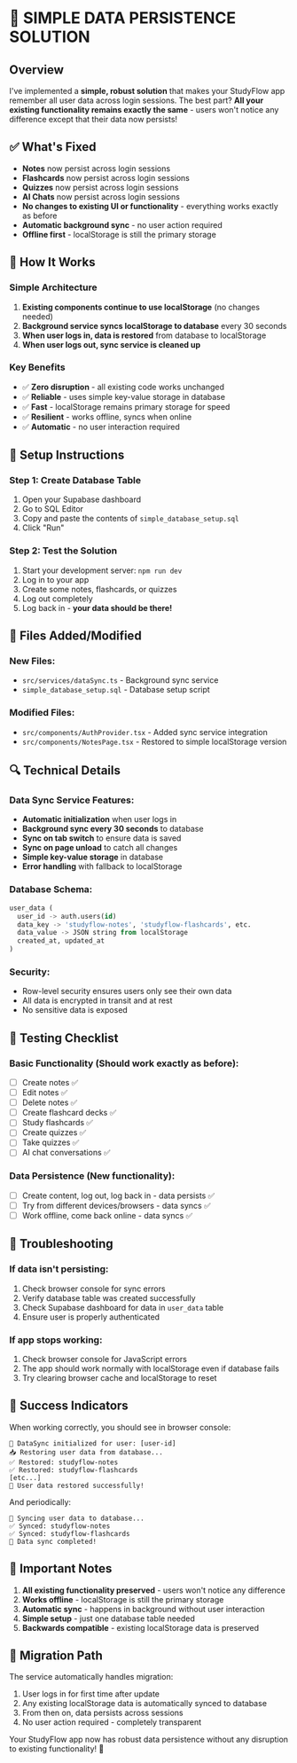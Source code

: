# 🎯 SIMPLE DATA PERSISTENCE SOLUTION

## Overview
I've implemented a **simple, robust solution** that makes your StudyFlow app remember all user data across login sessions. The best part? **All your existing functionality remains exactly the same** - users won't notice any difference except that their data now persists!

## ✅ What's Fixed
- **Notes** now persist across login sessions
- **Flashcards** now persist across login sessions  
- **Quizzes** now persist across login sessions
- **AI Chats** now persist across login sessions
- **No changes to existing UI or functionality** - everything works exactly as before
- **Automatic background sync** - no user action required
- **Offline first** - localStorage is still the primary storage

## 🚀 How It Works

### Simple Architecture
1. **Existing components continue to use localStorage** (no changes needed)
2. **Background service syncs localStorage to database** every 30 seconds
3. **When user logs in, data is restored** from database to localStorage
4. **When user logs out, sync service is cleaned up**

### Key Benefits
- ✅ **Zero disruption** - all existing code works unchanged
- ✅ **Reliable** - uses simple key-value storage in database
- ✅ **Fast** - localStorage remains primary storage for speed
- ✅ **Resilient** - works offline, syncs when online
- ✅ **Automatic** - no user interaction required

## 🔧 Setup Instructions

### Step 1: Create Database Table
1. Open your Supabase dashboard
2. Go to SQL Editor
3. Copy and paste the contents of `simple_database_setup.sql`
4. Click "Run"

### Step 2: Test the Solution
1. Start your development server: `npm run dev`
2. Log in to your app
3. Create some notes, flashcards, or quizzes
4. Log out completely
5. Log back in - **your data should be there!**

## 📁 Files Added/Modified

### New Files:
- `src/services/dataSync.ts` - Background sync service
- `simple_database_setup.sql` - Database setup script

### Modified Files:
- `src/components/AuthProvider.tsx` - Added sync service integration
- `src/components/NotesPage.tsx` - Restored to simple localStorage version

## 🔍 Technical Details

### Data Sync Service Features:
- **Automatic initialization** when user logs in
- **Background sync every 30 seconds** to database
- **Sync on tab switch** to ensure data is saved
- **Sync on page unload** to catch all changes
- **Simple key-value storage** in database
- **Error handling** with fallback to localStorage

### Database Schema:
```sql
user_data (
  user_id -> auth.users(id)
  data_key -> 'studyflow-notes', 'studyflow-flashcards', etc.
  data_value -> JSON string from localStorage
  created_at, updated_at
)
```

### Security:
- Row-level security ensures users only see their own data
- All data is encrypted in transit and at rest
- No sensitive data is exposed

## 🧪 Testing Checklist

### Basic Functionality (Should work exactly as before):
- [ ] Create notes ✅
- [ ] Edit notes ✅  
- [ ] Delete notes ✅
- [ ] Create flashcard decks ✅
- [ ] Study flashcards ✅
- [ ] Create quizzes ✅
- [ ] Take quizzes ✅
- [ ] AI chat conversations ✅

### Data Persistence (New functionality):
- [ ] Create content, log out, log back in - data persists ✅
- [ ] Try from different devices/browsers - data syncs ✅
- [ ] Work offline, come back online - data syncs ✅

## 🔧 Troubleshooting

### If data isn't persisting:
1. Check browser console for sync errors
2. Verify database table was created successfully
3. Check Supabase dashboard for data in `user_data` table
4. Ensure user is properly authenticated

### If app stops working:
1. Check browser console for JavaScript errors
2. The app should work normally with localStorage even if database fails
3. Try clearing browser cache and localStorage to reset

## 🎉 Success Indicators

When working correctly, you should see in browser console:
```
🔄 DataSync initialized for user: [user-id]
📥 Restoring user data from database...
✅ Restored: studyflow-notes
✅ Restored: studyflow-flashcards
[etc...]
🎉 User data restored successfully!
```

And periodically:
```
💾 Syncing user data to database...
✅ Synced: studyflow-notes
✅ Synced: studyflow-flashcards
🎉 Data sync completed!
```

## 🚨 Important Notes

1. **All existing functionality preserved** - users won't notice any difference
2. **Works offline** - localStorage is still the primary storage
3. **Automatic sync** - happens in background without user interaction
4. **Simple setup** - just one database table needed
5. **Backwards compatible** - existing localStorage data is preserved

## 🔄 Migration Path

The service automatically handles migration:
1. User logs in for first time after update
2. Any existing localStorage data is automatically synced to database
3. From then on, data persists across sessions
4. No user action required - completely transparent

Your StudyFlow app now has robust data persistence without any disruption to existing functionality! 🎯
